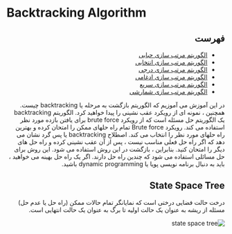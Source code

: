 # Backtracking Algorithm
<div dir="rtl">

## فهرست 
- [الگوریتم مرتب سازی حبابی](https://github.com/zahrafarrokhi/Bubble_sort#readme)
- [الگوریتم مرتب سازی انتخابی](https://github.com/zahrafarrokhi/Bubble_sort#readme)
- [الگوریتم مرتب سازی درجی](https://github.com/zahrafarrokhi/Bubble_sort#readme)
- [الگوریتم مرتب سازی ادغامی](https://github.com/zahrafarrokhi/Bubble_sort#readme)
- [الگوریتم مرتب سازی سریع](https://github.com/zahrafarrokhi/Bubble_sort#readme)
- [الگوریتم مرتب سازی شمارشی](https://github.com/zahrafarrokhi/Bubble_sort#readme)

در این آموزش می آموزیم که الگوریتم بازگشت به مرحله یا backtracking چیست. همچنین ، نمونه ای از رویکرد عقب نشینی را پیدا خواهید کرد.
الگوریتم backtracking یک الگوریتم حل مسئله است که از رویکرد brute force برای یافتن بازده مورد نظر استفاده می کند.
رویکرد Brute force تمام راه حلهای ممکن را امتحان کرده و بهترین راه حلهای مورد نظر را انتخاب می کند.
اصطلاح backtracking یا پس گرد نشان می دهد که اگر راه حل فعلی مناسب نیست ، پس از آن عقب نشینی کرده و راه حل های دیگر را امتحان کنید. بنابراین ، بازگشت در این روش استفاده می شود.
این روش برای حل مسائلی استفاده می شود که چندین راه حل دارند. اگر یک راه حل بهینه می خواهید ، باید به دنبال برنامه نویسی پویا یا dynamic programming باشید.
## State Space Tree
درخت حالت فضایی درختی است که نمایانگر تمام حالات ممکن (راه حل یا عدم حل) مسئله از ریشه به عنوان یک حالت اولیه تا برگ به عنوان یک حالت انتهایی است.

![state space tree](https://cdn.programiz.com/sites/tutorial2program/files/ba-state-space-tree.png)












